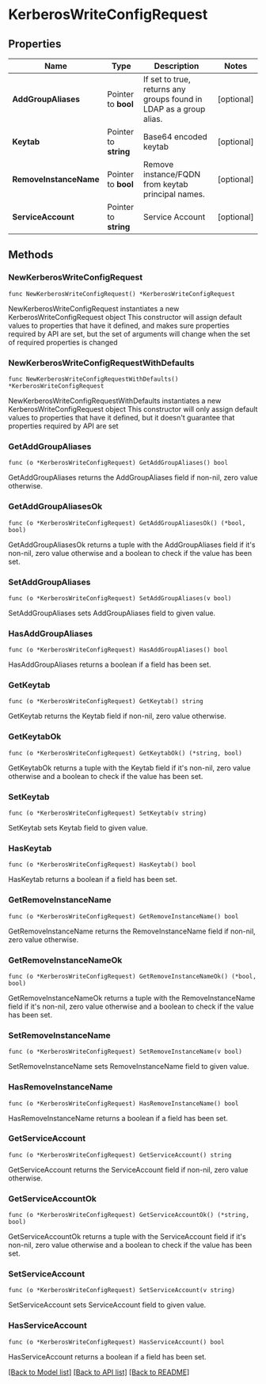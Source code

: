 # KerberosWriteConfigRequest

## Properties

Name | Type | Description | Notes
------------ | ------------- | ------------- | -------------
**AddGroupAliases** | Pointer to **bool** | If set to true, returns any groups found in LDAP as a group alias. | [optional] 
**Keytab** | Pointer to **string** | Base64 encoded keytab | [optional] 
**RemoveInstanceName** | Pointer to **bool** | Remove instance/FQDN from keytab principal names. | [optional] 
**ServiceAccount** | Pointer to **string** | Service Account | [optional] 

## Methods

### NewKerberosWriteConfigRequest

`func NewKerberosWriteConfigRequest() *KerberosWriteConfigRequest`

NewKerberosWriteConfigRequest instantiates a new KerberosWriteConfigRequest object
This constructor will assign default values to properties that have it defined,
and makes sure properties required by API are set, but the set of arguments
will change when the set of required properties is changed

### NewKerberosWriteConfigRequestWithDefaults

`func NewKerberosWriteConfigRequestWithDefaults() *KerberosWriteConfigRequest`

NewKerberosWriteConfigRequestWithDefaults instantiates a new KerberosWriteConfigRequest object
This constructor will only assign default values to properties that have it defined,
but it doesn't guarantee that properties required by API are set

### GetAddGroupAliases

`func (o *KerberosWriteConfigRequest) GetAddGroupAliases() bool`

GetAddGroupAliases returns the AddGroupAliases field if non-nil, zero value otherwise.

### GetAddGroupAliasesOk

`func (o *KerberosWriteConfigRequest) GetAddGroupAliasesOk() (*bool, bool)`

GetAddGroupAliasesOk returns a tuple with the AddGroupAliases field if it's non-nil, zero value otherwise
and a boolean to check if the value has been set.

### SetAddGroupAliases

`func (o *KerberosWriteConfigRequest) SetAddGroupAliases(v bool)`

SetAddGroupAliases sets AddGroupAliases field to given value.

### HasAddGroupAliases

`func (o *KerberosWriteConfigRequest) HasAddGroupAliases() bool`

HasAddGroupAliases returns a boolean if a field has been set.

### GetKeytab

`func (o *KerberosWriteConfigRequest) GetKeytab() string`

GetKeytab returns the Keytab field if non-nil, zero value otherwise.

### GetKeytabOk

`func (o *KerberosWriteConfigRequest) GetKeytabOk() (*string, bool)`

GetKeytabOk returns a tuple with the Keytab field if it's non-nil, zero value otherwise
and a boolean to check if the value has been set.

### SetKeytab

`func (o *KerberosWriteConfigRequest) SetKeytab(v string)`

SetKeytab sets Keytab field to given value.

### HasKeytab

`func (o *KerberosWriteConfigRequest) HasKeytab() bool`

HasKeytab returns a boolean if a field has been set.

### GetRemoveInstanceName

`func (o *KerberosWriteConfigRequest) GetRemoveInstanceName() bool`

GetRemoveInstanceName returns the RemoveInstanceName field if non-nil, zero value otherwise.

### GetRemoveInstanceNameOk

`func (o *KerberosWriteConfigRequest) GetRemoveInstanceNameOk() (*bool, bool)`

GetRemoveInstanceNameOk returns a tuple with the RemoveInstanceName field if it's non-nil, zero value otherwise
and a boolean to check if the value has been set.

### SetRemoveInstanceName

`func (o *KerberosWriteConfigRequest) SetRemoveInstanceName(v bool)`

SetRemoveInstanceName sets RemoveInstanceName field to given value.

### HasRemoveInstanceName

`func (o *KerberosWriteConfigRequest) HasRemoveInstanceName() bool`

HasRemoveInstanceName returns a boolean if a field has been set.

### GetServiceAccount

`func (o *KerberosWriteConfigRequest) GetServiceAccount() string`

GetServiceAccount returns the ServiceAccount field if non-nil, zero value otherwise.

### GetServiceAccountOk

`func (o *KerberosWriteConfigRequest) GetServiceAccountOk() (*string, bool)`

GetServiceAccountOk returns a tuple with the ServiceAccount field if it's non-nil, zero value otherwise
and a boolean to check if the value has been set.

### SetServiceAccount

`func (o *KerberosWriteConfigRequest) SetServiceAccount(v string)`

SetServiceAccount sets ServiceAccount field to given value.

### HasServiceAccount

`func (o *KerberosWriteConfigRequest) HasServiceAccount() bool`

HasServiceAccount returns a boolean if a field has been set.


[[Back to Model list]](../README.md#documentation-for-models) [[Back to API list]](../README.md#documentation-for-api-endpoints) [[Back to README]](../README.md)


